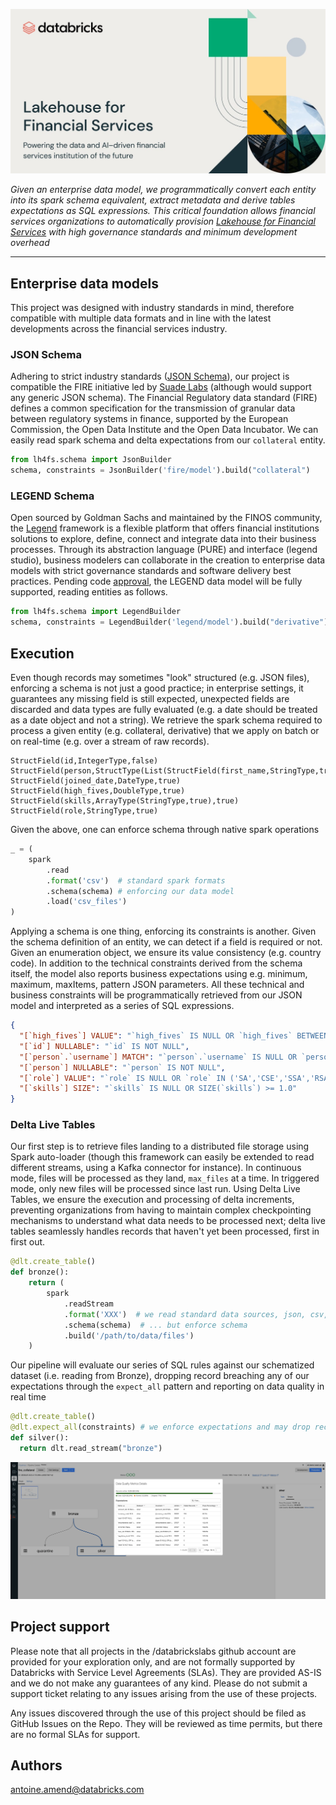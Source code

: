 ![](images/lakehouse-for-financial-services.jpeg)

*Given an enterprise data model, we programmatically convert each entity into its spark schema 
equivalent, extract metadata and derive tables expectations as SQL expressions. This critical foundation allows financial
services organizations to automatically provision 
[Lakehouse for Financial Services](https://databricks.com/solutions/industries/financial-services) with high governance
standards and minimum development overhead*

___

## Enterprise data models

This project was designed with industry standards in mind, therefore compatible with multiple data formats and in line
with the latest developments across the financial services industry.

### JSON Schema

Adhering to strict industry standards ([JSON Schema](https://json-schema.org/)), our project is compatible the FIRE 
initiative led by [Suade Labs](https://suade.org/) (although would support any generic JSON schema).
The Financial Regulatory data standard (FIRE) defines a common specification for the transmission of granular data 
between regulatory systems in finance, supported by the European Commission, the Open Data Institute and 
the Open Data Incubator. We can easily read spark schema and delta expectations from our `collateral` entity.

```python
from lh4fs.schema import JsonBuilder
schema, constraints = JsonBuilder('fire/model').build("collateral")
```

### LEGEND Schema

Open sourced by Goldman Sachs and maintained by the FINOS community, the [Legend](https://legend.finos.org/) framework 
is a flexible platform that offers financial institutions solutions to explore, define, connect and integrate data into 
their business processes. Through its abstraction language (PURE) and interface (legend studio), business modelers can 
collaborate in the creation to enterprise data models with strict governance standards and software delivery best 
practices. Pending code [approval](https://github.com/finos-labs/legend-delta), the LEGEND data model will be fully 
supported, reading entities as follows. 

```python
from lh4fs.schema import LegendBuilder
schema, constraints = LegendBuilder('legend/model').build("derivative")
```

## Execution

Even though records may sometimes "look" structured (e.g. JSON files), enforcing a schema is not just a good practice; 
in enterprise settings, it guarantees any missing field is still expected, unexpected fields are discarded and data 
types are fully evaluated (e.g. a date should be treated as a date object and not a string). 
We retrieve the spark schema required to process a given entity (e.g. collateral, derivative) 
that we apply on batch or on real-time (e.g. over a stream of raw records).

```
StructField(id,IntegerType,false)
StructField(person,StructType(List(StructField(first_name,StringType,true),StructField(last_name,StringType,true),StructField(birth_date,DateType,true),StructField(username,StringType,true))),false)
StructField(joined_date,DateType,true)
StructField(high_fives,DoubleType,true)
StructField(skills,ArrayType(StringType,true),true)
StructField(role,StringType,true)
```

Given the above, one can enforce schema through native spark operations

```python
_ = (
    spark
        .read
        .format('csv')  # standard spark formats
        .schema(schema) # enforcing our data model
        .load('csv_files')
)
```

Applying a schema is one thing, enforcing its constraints is another. Given the schema definition of an entity, 
we can detect if a field is required or not. Given an enumeration object, we ensure its value consistency 
(e.g. country code). In addition to the technical constraints derived from the schema itself, the model also reports 
business expectations using e.g. minimum, maximum, maxItems, pattern JSON parameters. 
All these technical and business constraints will be programmatically retrieved from our JSON model and interpreted 
as a series of SQL expressions.

```json
{
  "[`high_fives`] VALUE": "`high_fives` IS NULL OR `high_fives` BETWEEN 1.0 AND 300.0",
  "[`id`] NULLABLE": "`id` IS NOT NULL",
  "[`person`.`username`] MATCH": "`person`.`username` IS NULL OR `person`.`username` RLIKE '^[a-z0-9]{2,}$'",
  "[`person`] NULLABLE": "`person` IS NOT NULL",
  "[`role`] VALUE": "`role` IS NULL OR `role` IN ('SA','CSE','SSA','RSA')",
  "[`skills`] SIZE": "`skills` IS NULL OR SIZE(`skills`) >= 1.0"
}
```

### Delta Live Tables

Our first step is to retrieve files landing to a distributed file storage using Spark auto-loader 
(though this framework can easily be extended to read different streams, using a Kafka connector for instance). 
In continuous mode, files will be processed as they land, `max_files` at a time. 
In triggered mode, only new files will be processed since last run. 
Using Delta Live Tables, we ensure the execution and processing of delta increments, preventing organizations 
from having to maintain complex checkpointing mechanisms to understand what data needs to be processed next; 
delta live tables seamlessly handles records that haven't yet been processed, first in first out.

```python
@dlt.create_table()
def bronze():
    return (
        spark
            .readStream
            .format('XXX')  # we read standard data sources, json, csv, jdbc, etc.
            .schema(schema)  # ... but enforce schema
            .build('/path/to/data/files')
    )
```

Our pipeline will evaluate our series of SQL rules against our schematized dataset (i.e. reading from Bronze), 
dropping record breaching any of our expectations through the `expect_all` pattern and reporting on data quality 
in real time

```python
@dlt.create_table()
@dlt.expect_all(constraints) # we enforce expectations and may drop record, ignore or fail pipelines
def silver():
  return dlt.read_stream("bronze")
```

![](images/pipeline_processing.png)

## Project support
Please note that all projects in the /databrickslabs github account are provided for your exploration only, and are not formally supported by Databricks with Service Level Agreements (SLAs). They are provided AS-IS and we do not make any guarantees of any kind. Please do not submit a support ticket relating to any issues arising from the use of these projects.

Any issues discovered through the use of this project should be filed as GitHub Issues on the Repo. They will be reviewed as time permits, but there are no formal SLAs for support.

## Authors
<antoine.amend@databricks.com>